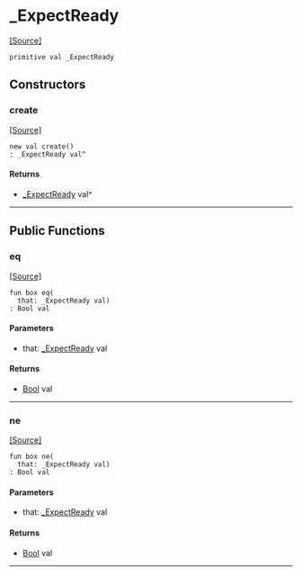 # _ExpectReady
<span class="source-link">[[Source]](src/http/_http_parser.md#L16)</span>
```pony
primitive val _ExpectReady
```

## Constructors

### create
<span class="source-link">[[Source]](src/http/_http_parser.md#L16)</span>


```pony
new val create()
: _ExpectReady val^
```

#### Returns

* [_ExpectReady](http-_ExpectReady.md) val^

---

## Public Functions

### eq
<span class="source-link">[[Source]](src/http/_http_parser.md#L17)</span>


```pony
fun box eq(
  that: _ExpectReady val)
: Bool val
```
#### Parameters

*   that: [_ExpectReady](http-_ExpectReady.md) val

#### Returns

* [Bool](builtin-Bool.md) val

---

### ne
<span class="source-link">[[Source]](src/http/_http_parser.md#L17)</span>


```pony
fun box ne(
  that: _ExpectReady val)
: Bool val
```
#### Parameters

*   that: [_ExpectReady](http-_ExpectReady.md) val

#### Returns

* [Bool](builtin-Bool.md) val

---

